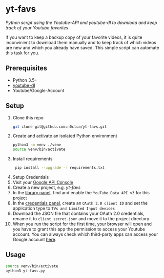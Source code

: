 # yt-favs

*Python script using the Youtube-API and youtube-dl to download and keep track of your Youtube favorites*

If you want to keep a backup copy of your favorite videos, it is quite inconvinient to download them manually and to keep track of which videos are new and which you already have saved. This simple script can automate this task for you.

## Prerequisites
- Python 3.5+
- [youtube-dl](https://github.com/ytdl-org/youtube-dl)
- Youtube/Google-Account

## Setup
1. Clone this repo
    ```bash
    git clone git@github.com:n0ctua/yt-favs.git
    ```
2. Create and activate an isolated Python environment
    ```bash
    python3 -m venv ./venv
    source venv/bin/activate
    ```
3. Install requirements
    ```bash
     pip install --upgrade -r requirements.txt
    ```
4. Setup Credentials
  1. Visit your [Google API Console](https://console.developers.google.com/)
  2. Create a new project, e.g. *yt-favs*
  3. In the [library panel](https://console.developers.google.com/apis/library), find and enable the `YouTube Data API v3` for this project
  4. In the [credentials panel](https://console.developers.google.com/apis/credentials), create an `OAuth 2.0 client ID` and set the application type to `TVs and Limited Input devices`
  5. Download the JSON file that contains your OAuth 2.0 credentials, rename it to `client_secret.json` and move it to the project directory
  6. When you run the script for the first time, your browser will open and you have to grant this app the permission to access your Youtube account.
  You can always check which third-party apps can access your Google account [here](https://myaccount.google.com/permissions).

## Usage
```bash
source venv/bin/activate
python3 yt-favs.py
```
